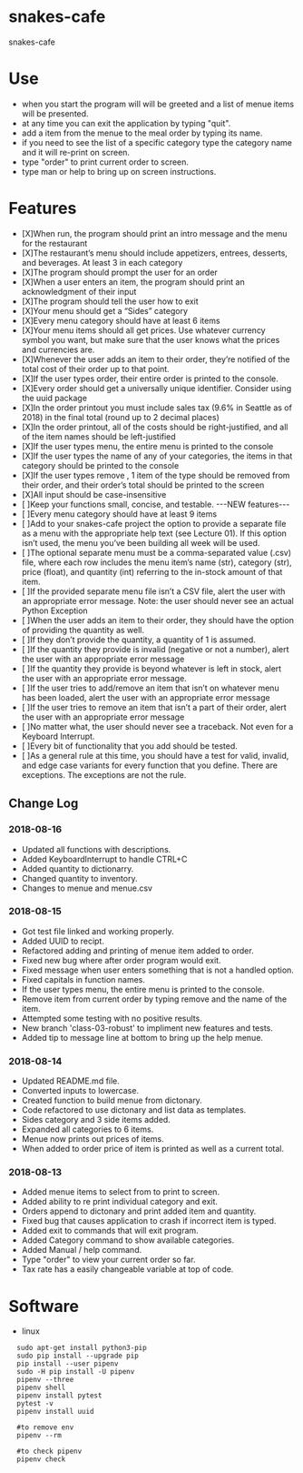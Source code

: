 # snakes-cafe
snakes-cafe

# Use
- when you start the program will will be greeted and a list of menue items will be presented.
- at any time you can exit the application by typing "quit".
- add a item from the menue to the meal order by typing its name.
- if you need to see the list of a specific category type the category name and it will re-print on screen.
- type "order" to print current order to screen.
- type man or help to bring up on screen instructions.

# Features
- [X]When run, the program should print an intro message and the menu for the restaurant
- [X]The restaurant’s menu should include appetizers, entrees, desserts, and beverages. At least 3 in each category
- [X]The program should prompt the user for an order
- [X]When a user enters an item, the program should print an acknowledgment of their input
- [X]The program should tell the user how to exit
- [X]Your menu should get a “Sides” category
- [X]Every menu category should have at least 6 items
- [X]Your menu items should all get prices. Use whatever currency symbol you want, but make sure that the user knows what the prices and currencies are.
- [X]Whenever the user adds an item to their order, they’re notified of the total cost of their order up to that point.
- [X]If the user types order, their entire order is printed to the console.
- [X]Every order should get a universally unique identifier. Consider using the uuid package
- [X]In the order printout you must include sales tax (9.6% in Seattle as of 2018) in the final total (round up to 2 decimal places)
- [X]In the order printout, all of the costs should be right-justified, and all of the item names should be left-justified
- [X]If the user types menu, the entire menu is printed to the console
- [X]If the user types the name of any of your categories, the items in that category should be printed to the console
- [X]If the user types remove <ITEM NAME>, 1 item of the type <ITEM NAME> should be removed from their order, and their order’s total should be printed to the screen
- [X]All input should be case-insensitive
- [ ]Keep your functions small, concise, and testable.
---NEW features---
- [ ]Every menu category should have at least 9 items
- [ ]Add to your snakes-cafe project the option to provide a separate file as a menu with the appropriate help text (see Lecture 01). If this option isn’t used, the menu you’ve been building all week will be used.
- [ ]The optional separate menu must be a comma-separated value (.csv) file, where each row includes the menu item’s name (str), category (str), price (float), and quantity (int) referring to the in-stock amount of that item.
- [ ]If the provided separate menu file isn’t a CSV file, alert the user with an appropriate error message. Note: the user should never see an actual Python Exception
- [ ]When the user adds an item to their order, they should have the option of providing the quantity as well.
- [ ]If they don’t provide the quantity, a quantity of 1 is assumed.
- [ ]If the quantity they provide is invalid (negative or not a number), alert the user with an appropriate error message
- [ ]If the quantity they provide is beyond whatever is left in stock, alert the user with an appropriate error message.
- [ ]If the user tries to add/remove an item that isn’t on whatever menu has been loaded, alert the user with an appropriate error message
- [ ]If the user tries to remove an item that isn’t a part of their order, alert the user with an appropriate error message
- [ ]No matter what, the user should never see a traceback. Not even for a Keyboard Interrupt.
- [ ]Every bit of functionality that you add should be tested.
- [ ]As a general rule at this time, you should have a test for valid, invalid, and edge case variants for every function that you define. There are exceptions. The exceptions are not the rule.


## Change Log

### 2018-08-16
- Updated all functions with descriptions.
- Added KeyboardInterrupt to handle CTRL+C
- Added quantity to dictionarry.
- Changed quantity to inventory.
- Changes to menue and menue.csv

### 2018-08-15
- Got test file linked and working properly.
- Added UUID to recipt.
- Refactored adding and printing of menue item added to order.
- Fixed new bug where after order program would exit.
- Fixed message when user enters something that is not a handled option.
- Fixed capitals in function names.
- If the user types menu, the entire menu is printed to the console.
- Remove item from current order by typing remove and the name of the item.
- Attempted some testing with no positive results.
- New branch 'class-03-robust' to impliment new features and tests.
- Added tip to message line at bottom to bring up the help menue.

### 2018-08-14
- Updated README.md file.
- Converted inputs to lowercase.
- Created function to build menue from dictonary.
- Code refactored to use dictonary and list data as templates.
- Sides category and 3 side items added.
- Expanded all categories to 6 items.
- Menue now prints out prices of items.
- When added to order price of item is printed as well as a current total.

### 2018-08-13
- Added menue items to select from to print to screen.
- Added ability to re print individual category and exit.
- Orders append to dictonary and print added item and quantity.
- Fixed bug that causes application to crash if incorrect item is typed.
- Added exit to commands that will exit program.
- Added Category command to show available categories.
- Added Manual / help command.
- Type "order" to view your current order so far.
- Tax rate has a easily changeable variable at top of code.

# Software
- linux
```
  sudo apt-get install python3-pip
  sudo pip install --upgrade pip
  pip install --user pipenv
  sudo -H pip install -U pipenv
  pipenv --three
  pipenv shell
  pipenv install pytest
  pytest -v
  pipenv install uuid

  #to remove env
  pipenv --rm

  #to check pipenv
  pipenv check
```